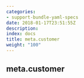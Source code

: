 ```yaml
---
categories:
- support-bundle-yaml-specs
date: 2018-01-17T23:51:55Z
description: 
index: docs
title: meta.customer
weight: "100"
---
```


## meta.customer



